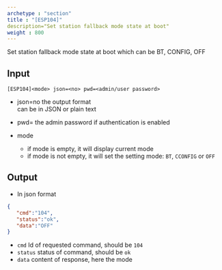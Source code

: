 ```yaml
---
archetype : "section"
title : "[ESP104]"
description="Set station fallback mode state at boot"
weight : 800
---
```

Set station fallback mode state at boot which can be BT, CONFIG,  OFF

## Input
`[ESP104]<mode> json=<no> pwd=<admin/user password>`

* json=no
the output format   
can be in JSON or plain text

* pwd=<admin password>
the admin password if authentication is enabled

* mode
  * if mode is empty, it will display current mode
  * if mode is not empty, it will set the setting mode: `BT`, `CCONFIG` or `OFF`

## Output

- In json format

```json
{
   "cmd":"104",
   "status":"ok",
   "data":"OFF"
}
```
* `cmd` Id of requested command, should be `104`
* `status` status of command, should be `ok`
* `data` content of response, here the mode



